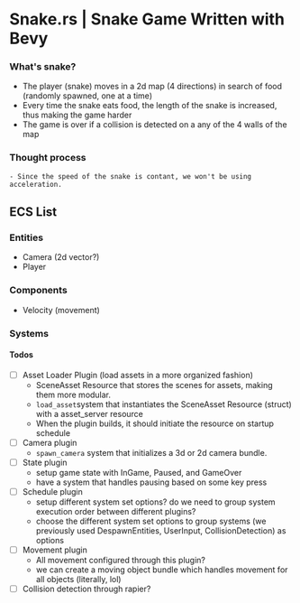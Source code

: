 # Snake.rs | Snake Game Written with Bevy

### What's snake?
- The player (snake) moves in a 2d map (4 directions) in search of food (randomly spawned, one at a time)
- Every time the snake eats food, the length of the snake is increased, thus making the game harder
- The game is over if a collision is detected on a any of the 4 walls of the map

### Thought process
    - Since the speed of the snake is contant, we won't be using acceleration.

## ECS List

### Entities
- Camera (2d vector?)
- Player

### Components
- Velocity (movement)

### Systems 

#### Todos
- [ ] Asset Loader Plugin (load assets in a more organized fashion)
    - SceneAsset Resource that stores the scenes for assets, making them more modular.
    - `load_asset`system that instantiates the SceneAsset Resource (struct) with a asset_server resource 
    - When the plugin builds, it should initiate the resource on startup schedule
- [ ] Camera plugin
    - `spawn_camera` system that initializes a 3d or 2d camera bundle.
- [ ] State plugin
    - setup game state with InGame, Paused, and GameOver
    - have a system that handles pausing based on some key press
- [ ] Schedule plugin
    - setup different system set options? do we need to group system execution order between different plugins?
    - choose the different system set options to group systems (we previously used DespawnEntities, UserInput, CollisionDetection) as options
- [ ] Movement plugin
    - All movement configured through this plugin?
    - we can create a moving object bundle which handles movement for all objects (literally, lol)
- [ ] Collision detection through rapier?
